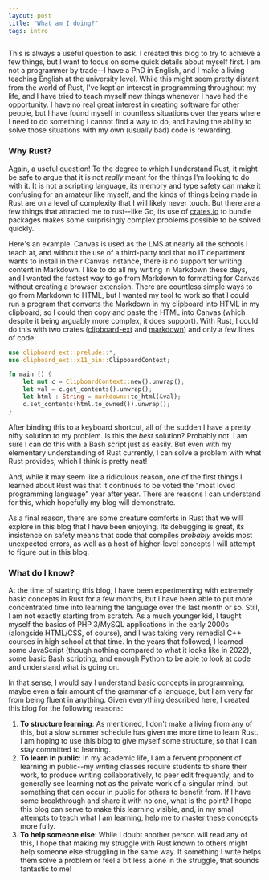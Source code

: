 ```yaml
---
layout: post
title: "What am I doing?"
tags: intro
---
```


This is always a useful question to ask. I created this blog to try to achieve a few things, but I want to focus on some quick details about myself first. I am not a programmer by trade--I have a PhD in English, and I make a living teaching English at the university level. While this might seem pretty distant from the world of Rust, I've kept an interest in programming throughout my life, and I have tried to teach myself new things whenever I have had the opportunity. I have no real great interest in creating software for other people, but I have found myself in countless situations over the years where I need to do something I cannot find a way to do, and having the ability to solve those situations with my own (usually bad) code is rewarding.

### Why Rust?

Again, a useful question! To the degree to which I understand Rust, it might be safe to argue that it is not *really* meant for the things I'm looking to do with it. It is not a scripting language, its memory and type safety can make it confusing for an amateur like myself, and the kinds of things being made in Rust are  on a level of complexity that I will likely never touch. But there are a few things that attracted me to rust--like Go, its use of [crates.io](https://crates.io) to bundle packages makes some surprisingly complex problems possible to be solved quickly.  

Here's an example. Canvas is used as the LMS at nearly all the schools I teach at, and without the use of a third-party tool that no IT department wants to install in their Canvas instance, there is no support for writing content in Markdown. I like to do all my writing in Markdown these days, and I wanted the fastest way to go from Markdown to formatting for Canvas without creating a browser extension. There are countless simple ways to go from Markdown to HTML, but I wanted my tool to work so that I could run a program that converts the Markdown in my clipboard into HTML in my clipboard, so I could then copy and paste the HTML into Canvas (which despite it being arguably more complex, it does support). With Rust, I could do this with two crates ([clipboard-ext](https://crates.io/crates/clipboard-ext) and [markdown](https://crates.io/crates/markdown)) and only a few lines of code:

```rust
use clipboard_ext::prelude::*;
use clipboard_ext::x11_bin::ClipboardContext;

fn main () {
    let mut c = ClipboardContext::new().unwrap();
    let val = c.get_contents().unwrap();
    let html : String = markdown::to_html(&val);
    c.set_contents(html.to_owned()).unwrap();
}
```

After binding this to a keyboard shortcut, all of the sudden I have a pretty nifty solution to my problem. Is this the *best* solution? Probably not. I am sure I can do this with a Bash script just as easily. But even with my elementary understanding of Rust currently, I can solve a problem with what Rust provides, which I think is pretty neat!

And, while it may seem like a ridiculous reason, one of the first things I learned about Rust was that it continues to be voted the "most loved programming language" year after year. There are reasons I can understand for this, which hopefully my blog will demonstrate.

As a final reason, there are some creature comforts in Rust that we will explore in this blog that I have been enjoying. Its debugging is great, its insistence on safety means that code that compiles *probably* avoids most unexpected errors, as well as a host of higher-level concepts I will attempt to figure out in this blog.

### What do I know?

At the time of starting this blog, I have been experimenting with extremely basic concepts in Rust for a few months, but I have been able to put more concentrated time into learning the language over the last month or so. Still, I am not exactly starting from scratch. As a much younger kid, I taught myself the basics of PHP 3/MySQL applications in the early 2000s (alongside HTML/CSS, of course), and I was taking very remedial C++ courses in high school at that time. In the years that followed, I learned some JavaScript (though nothing compared to what it looks like in 2022), some basic Bash scripting, and enough Python to be able to look at code and understand what is going on.

In that sense, I would say I understand basic concepts in programming, maybe even a fair amount of the grammar of a language, but I am very far from being fluent in anything. Given everything described here, I created this blog for the following reasons:

1. **To structure learning**: As mentioned, I don't make a living from any of this, but a slow summer schedule has given me more time to learn Rust. I am hoping to use this blog to give myself some structure, so that I can stay committed to learning.
2. **To learn in public**: In my academic life, I am a fervent proponent of learning in public--my writing classes require students to share their work, to produce writing collaboratively, to peer edit frequently, and to generally see learning not as the private work of a singular mind, but something that can occur in public for others to benefit from. If I have some breakthrough and share it with no one, what is the point? I hope this blog can serve to make this learning visible, and, in my small attempts to teach what I am learning, help me to master these concepts more fully.
3. **To help someone else**: While I doubt another person will read any of this, I hope that making my struggle with Rust known to others might help someone else struggling in the same way. If something I write helps them solve a problem or feel a bit less alone in the struggle, that sounds fantastic to me!
